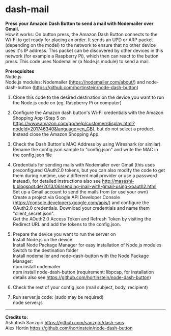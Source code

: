 # dash-mail
<b>Press your Amazon Dash Button to send a mail with Nodemailer over Gmail.</b><br/>
How it works: On button press, the Amazon Dash Button connects to the Wi-Fi to get ready for placing an order. It sends an UPD or ARP packet (depending on the model) to the network to ensure that no other device uses it's IP address. This packet can be discovered by other devices in this network (for example a Raspberry Pi), which then can react to the button press. This code uses Nodemailer (a Node.js module) to send a mail. 

<b>Prerequisites</b><br/>
Node.js <br/>
Node.js modules: Nodemailer (https://nodemailer.com/about/) and node-dash-button (https://github.com/hortinstein/node-dash-button)

1. Clone this code to the desired destination on the device you want to run the Node.js code on (eg. Raspberry Pi or computer)

2. Configure the Amazon dash button's Wi-Fi credentials with the Amazon Shopping App 
(Step 5 on https://www.amazon.com/gp/help/customer/display.html?nodeId=201746340&language=en_GB), but do not select a product. Instead close the Amazon Shopping App. 

3. Check the Dash Button's MAC Address by using Wireshark (or similar). Rename the config.json.sample to "config.json" and write the MAC in the config.json file

4. Credentials for sending mails with Nodemailer over Gmail (this uses preconfigured OAuth2.0 tokens, but you can also modify the code to get them during runtime, use a different mail provider or use a password instead), for detailed instructions also see http://masashi-k.blogspot.de/2013/06/sending-mail-with-gmail-using-xoauth2.html
<br>Set up a Gmail account to send the mails from (or use your own)
<br>Create a project via Google API Developer Console (https://console.developers.google.com/apis/) and configure the OAuth2.0 credentials. Download your credentials and name them "client_secret.json". 
<br>Get the AOuth2.0 Access Token and Refresh Token by visiting the Redirect URL and add the tokens to the config.json. 

5. Prepare the device you want to run the server on
<br/>Install Node.js on the device
<br/>Install Node Package Manager for easy installation of Node.js modules
<br/>Switch to the destination folder
<br/>Install nodemailer and node-dash-button with the Node Package Manager:
<br/>npm install nodemailer
<br/>npm install node-dash-button (requirement: libpcap, for installation details also see https://github.com/hortinstein/node-dash-button)

6. Check the rest of your config.json (mail subject, body, recipient)

7. Run server.js code: (sudo may be required)
<br>node server.js


-----
<b> Credits to: </b>
<br>Ashutosh Sanzgiri https://github.com/sanzgiri/dash-sms
<br>Alex Hortin https://github.com/hortinstein/node-dash-button
